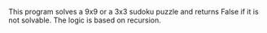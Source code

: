 This program solves a 9x9 or a 3x3 sudoku puzzle and returns False if it is not solvable. The logic is based on recursion.
